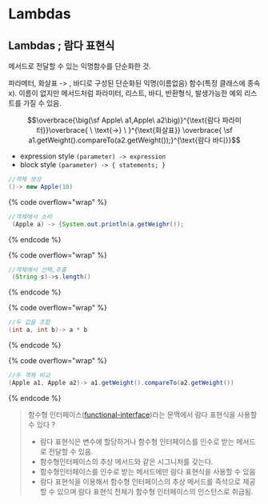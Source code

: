 # Lambdas

## Lambdas ; 람다 표현식&#x20;

메서드로 전달할 수 있는 익명함수를 단순화한 것.

파라메터,  화살표 -> , 바디로 구성된 단순화된 익명(이름없음) 함수(특정 클래스에 종속x). 이름이 없지만 메서드처럼 파라미터, 리스트, 바디, 반환형식, 발생가능한 예외 리스트를 가질 수 있음.



$$\overbrace{\big(\sf Apple\  a1,Apple\  a2\big)}^{\text{람다 파라미터}}\overbrace{ \ \text{->} \ }^{\text{화살표}} \overbrace{ \sf a1.getWeight().compareTo(a2.getWeight());}^{\text{람다 바디}}$$



* expression style `(parameter) -> expression`&#x20;
* block style `(parameter) -> { statements; }`

```java
//객체 생성 
()-> new Apple(10)
```

{% code overflow="wrap" %}
```java
//객체에서 소비
 (Apple a) -> {System.out.println(a.getWeighr());
```
{% endcode %}

{% code overflow="wrap" %}
```java
//객체에서 선택,추출
 (String s)->s.length()
```
{% endcode %}

{% code overflow="wrap" %}
```java
//두 값을 조합 
(int a, int b)-> a * b
```
{% endcode %}

{% code overflow="wrap" %}
```java
//두 객체 비교 
(Apple a1, Apple a2)-> a1.getWeight().compareTo(a2.getWeight())
```
{% endcode %}

> 함수형 인터페이스([functional-interface](../functional-interface/ "mention"))라는 문맥에서 람다 표현식을 사용할수 있다 ?&#x20;
>
> * 람다 표현식은 변수에 할당하거나 함수형 인터페이스를 인수로 받는 메서드로 전달할 수 있음.
> * 함수형인터페이스의 추상 메서드와 같은 시그니처를 갖는다. &#x20;
> * 함수형인터페이스를 인수로 받는 메서드에만 람다 표현식을 사용할 수 있음&#x20;
> * 람다 표현식을 이용해서 함수형 인터페이스의 추상 메서드를 즉석으로 제공할 수 있으며 람다 표현식 전체가 함수형 인터페이스의 인스턴스로 취급됨.&#x20;

